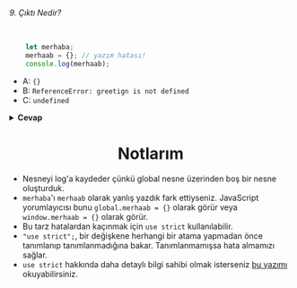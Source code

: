 ###### 9. Çıktı Nedir?

```javascript

    let merhaba; 
    merhaab = {}; // yazım hatası!
    console.log(merhaab);

```

- A: `{}` 
- B: `ReferenceError: greetign is not defined` 
- C: `undefined`

<details><summary><b>Cevap</b></summary>
<p>

#### Cevap: A

###### <a href="#">Sorunun çözüm videosu hazırlanıyor.</a>

</p>
</details>

<h1 align="center">Notlarım</h1>


- Nesneyi log'a kaydeder çünkü global nesne üzerinden boş bir nesne oluşturduk.
- `merhaba`'ı `merhaab` olarak yanlış yazdık fark ettiyseniz. JavaScript yorumlayıcısı bunu `global.merhaab = {}` olarak görür veya `window.merhaab = {}` olarak görür.
- Bu tarz hatalardan kaçınmak için `use strict` kullanılabilir. 
- `"use strict";`, bir değişkene herhangi bir atama yapmadan önce tanımlanıp tanımlanmadığına bakar. Tanımlanmamışsa hata almamızı sağlar.
- `use strict` hakkında daha detaylı bilgi sahibi olmak isterseniz <a href="https://medium.com/@ozantekindev/javascript-use-strict-nedir-f73d6b14af05"> bu yazımı </a> okuyabilirsiniz.